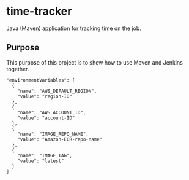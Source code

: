 # time-tracker
Java (Maven) application for tracking time on the job.






## Purpose

This purpose of this project is to show how to use Maven and Jenkins together.



    "environmentVariables": [
      {
        "name": "AWS_DEFAULT_REGION",
        "value": "region-ID"
      },
      {
        "name": "AWS_ACCOUNT_ID",
        "value": "account-ID"
      },
      {
        "name": "IMAGE_REPO_NAME",
        "value": "Amazon-ECR-repo-name"
      },
      {
        "name": "IMAGE_TAG",
        "value": "latest"
      }
    ]
    



